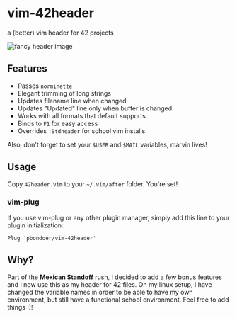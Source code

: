 # vim-42header
a (better) vim header for 42 projects

![fancy header image](http://i.imgur.com/WTscMvi.png)

## Features
* Passes `norminette`
* Elegant trimming of long strings
* Updates filename line when changed
* Updates "Updated" line only when buffer is changed
* Works with all formats that default supports
* Binds to `F1` for easy access
* Overrides `:Stdheader` for school vim installs

Also, don't forget to set your `$USER` and `$MAIL` variables, marvin lives!

## Usage
Copy `42header.vim` to your `~/.vim/after` folder. You're set!

### vim-plug
If you use vim-plug or any other plugin manager, simply add this line to your
plugin initialization:

```vim
Plug 'pbondoer/vim-42header'
```

## Why?
Part of the **Mexican Standoff** rush, I decided to add a few bonus features
and I now use this as my header for 42 files. On my linux setup, I have changed
the variable names in order to be able to have my own environment, but still
have a functional school environment. Feel free to add things :)!
